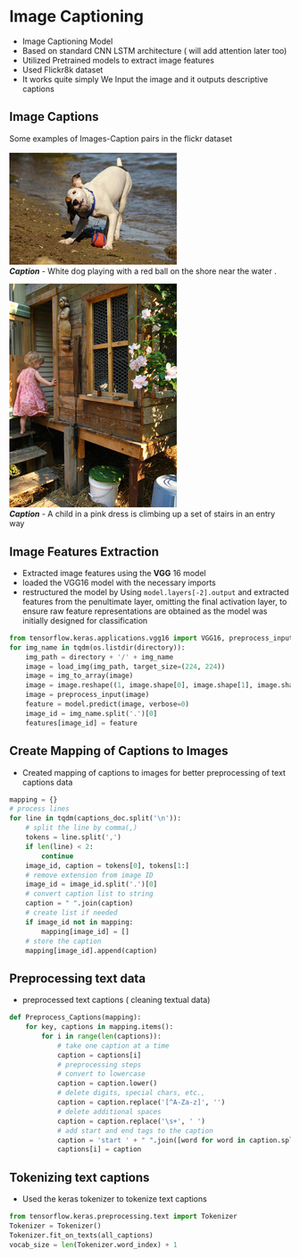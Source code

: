 # **Image Captioning**
- Image Captioning Model 
- Based on standard CNN LSTM architecture ( will add attention later too)
- Utilized Pretrained models to extract image features 
- Used Flickr8k dataset
- It works quite simply We Input the image and it outputs descriptive captions
## **Image Captions** <br>
Some examples of Images-Caption pairs in the flickr dataset <br>
<br>
<img src="Images/1012212859_01547e3f17.jpg" alt="Alt text" width="300"> <br>
<em>**Caption**</em> - White dog playing with a red ball on the shore near the water . <br> 

<img src="Images/1000268201_693b08cb0e.jpg" alt="Alt text" width="300"> <br>
<em>**Caption**</em> - A child in a pink dress is climbing up a set of stairs in an entry way <br>

## **Image Features Extraction** 

- Extracted image features using the **VGG** 16 model
- loaded the VGG16 model with the necessary imports
-  restructured the model by Using `model.layers[-2].output` and extracted features from the penultimate layer, omitting the final activation layer, to ensure raw feature representations are obtained as the model was initially designed for classification


```python
from tensorflow.keras.applications.vgg16 import VGG16, preprocess_input
for img_name in tqdm(os.listdir(directory)):
    img_path = directory + '/' + img_name
    image = load_img(img_path, target_size=(224, 224))
    image = img_to_array(image)
    image = image.reshape((1, image.shape[0], image.shape[1], image.shape[2]))
    image = preprocess_input(image)
    feature = model.predict(image, verbose=0)
    image_id = img_name.split('.')[0]
    features[image_id] = feature
```

## **Create Mapping of Captions to Images**

- Created mapping of captions to images for better preprocessing of text captions data

```python
mapping = {}
# process lines
for line in tqdm(captions_doc.split('\n')):
    # split the line by comma(,)
    tokens = line.split(',')
    if len(line) < 2:
        continue
    image_id, caption = tokens[0], tokens[1:]
    # remove extension from image ID
    image_id = image_id.split('.')[0]
    # convert caption list to string
    caption = " ".join(caption)
    # create list if needed
    if image_id not in mapping:
        mapping[image_id] = []
    # store the caption
    mapping[image_id].append(caption)
```

## **Preprocessing text data**
- preprocessed text captions ( cleaning textual data)
```python
def Preprocess_Captions(mapping):
    for key, captions in mapping.items():
        for i in range(len(captions)):
            # take one caption at a time
            caption = captions[i]
            # preprocessing steps
            # convert to lowercase
            caption = caption.lower()
            # delete digits, special chars, etc., 
            caption = caption.replace('[^A-Za-z]', '')
            # delete additional spaces
            caption = caption.replace('\s+', ' ')
            # add start and end tags to the caption
            caption = 'start ' + " ".join([word for word in caption.split() if len(word)>1]) + ' end'
            captions[i] = caption
```

## **Tokenizing text captions**

- Used the keras tokenizer to tokenize text captions <br>
```python 
from tensorflow.keras.preprocessing.text import Tokenizer
Tokenizer = Tokenizer()
Tokenizer.fit_on_texts(all_captions)
vocab_size = len(Tokenizer.word_index) + 1
```
